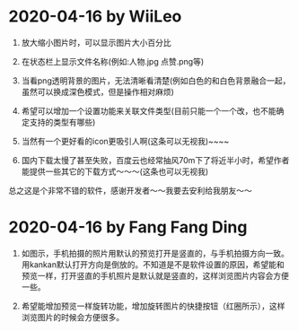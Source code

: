 # 2020-04-16 by WiiLeo
1. 放大缩小图片时，可以显示图片大小百分比

2. 在状态栏上显示文件名称(例如:人物.jpg  点赞.png等)

3. 当看png透明背景的图片，无法清晰看清楚(例如白色的和白色背景融合一起，虽然可以换成深色模式，但是操作相对麻烦)

4. 希望可以增加一个设置功能来关联文件类型(目前只能一个一个改，也不能确定支持的类型有哪些)

5. 当然有一个更好看的icon更吸引人啊(这条可以无视我)~~~~

6. 国内下载太慢了甚至失败，百度云也经常抽风70m下了将近半小时，希望作者能提供一些其它的下载方式～～～(这条也可以无视我)

总之这是个非常不错的软件，感谢开发者～～我要去安利给我朋友～～

# 2020-04-16 by Fang Fang Ding
1. 如图示，手机拍摄的照片用默认的预览打开是竖直的，与手机拍摄方向一致。用kankan默认打开方向是倒放的。不知道是不是软件设置的原因，希望能和预览一样，打开竖直的手机照片是默认就是竖直的，这样浏览图片内容会方便一些。

2. 希望能增加预览一样旋转功能，增加旋转图片的快捷按钮（红圈所示），这样浏览图片的时候会方便很多。